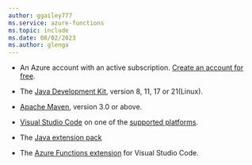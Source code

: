 ```yaml
---
author: ggailey777
ms.service: azure-functions
ms.topic: include
ms.date: 08/02/2023
ms.author: glenga
---
```


+ An Azure account with an active subscription. [Create an account for free](https://azure.microsoft.com/pricing/purchase-options/azure-account?cid=msft_learn).

+ The [Java Development Kit](/azure/developer/java/fundamentals/java-support-on-azure), version 8, 11, 17 or 21(Linux).

+ [Apache Maven](https://maven.apache.org), version 3.0 or above.

+ [Visual Studio Code](https://code.visualstudio.com/) on one of the [supported platforms](https://code.visualstudio.com/docs/supporting/requirements#_platforms).

+ The [Java extension pack](https://marketplace.visualstudio.com/items?itemName=vscjava.vscode-java-pack)  

+ The [Azure Functions extension](https://marketplace.visualstudio.com/items?itemName=ms-azuretools.vscode-azurefunctions) for Visual Studio Code. 
